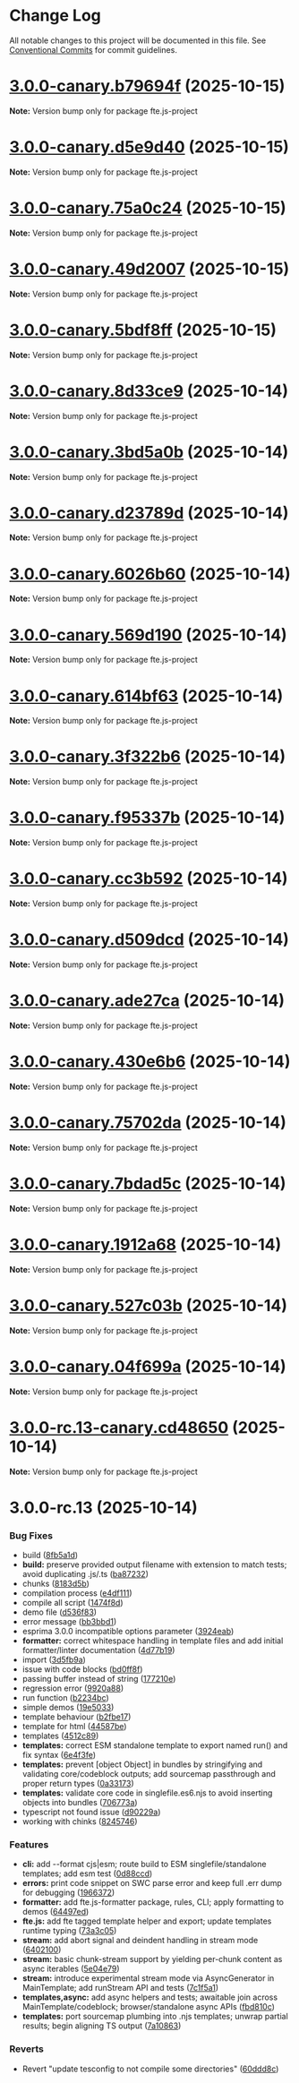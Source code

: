 # Change Log

All notable changes to this project will be documented in this file.
See [Conventional Commits](https://conventionalcommits.org) for commit guidelines.

# [3.0.0-canary.b79694f](https://github.com/vedmalex/fte2/compare/v3.0.0-canary.d5e9d40...v3.0.0-canary.b79694f) (2025-10-15)

**Note:** Version bump only for package fte.js-project





# [3.0.0-canary.d5e9d40](https://github.com/vedmalex/fte2/compare/v3.0.0-canary.75a0c24...v3.0.0-canary.d5e9d40) (2025-10-15)

**Note:** Version bump only for package fte.js-project





# [3.0.0-canary.75a0c24](https://github.com/vedmalex/fte2/compare/v3.0.0-canary.49d2007...v3.0.0-canary.75a0c24) (2025-10-15)

**Note:** Version bump only for package fte.js-project





# [3.0.0-canary.49d2007](https://github.com/vedmalex/fte2/compare/v3.0.0-canary.5bdf8ff...v3.0.0-canary.49d2007) (2025-10-15)

**Note:** Version bump only for package fte.js-project





# [3.0.0-canary.5bdf8ff](https://github.com/vedmalex/fte2/compare/v3.0.0-canary.8d33ce9...v3.0.0-canary.5bdf8ff) (2025-10-15)

**Note:** Version bump only for package fte.js-project





# [3.0.0-canary.8d33ce9](https://github.com/vedmalex/fte2/compare/v3.0.0-canary.3bd5a0b...v3.0.0-canary.8d33ce9) (2025-10-14)

**Note:** Version bump only for package fte.js-project





# [3.0.0-canary.3bd5a0b](https://github.com/vedmalex/fte2/compare/v3.0.0-canary.d23789d...v3.0.0-canary.3bd5a0b) (2025-10-14)

**Note:** Version bump only for package fte.js-project





# [3.0.0-canary.d23789d](https://github.com/vedmalex/fte2/compare/v3.0.0-canary.6026b60...v3.0.0-canary.d23789d) (2025-10-14)

**Note:** Version bump only for package fte.js-project





# [3.0.0-canary.6026b60](https://github.com/vedmalex/fte2/compare/v3.0.0-canary.569d190...v3.0.0-canary.6026b60) (2025-10-14)

**Note:** Version bump only for package fte.js-project





# [3.0.0-canary.569d190](https://github.com/vedmalex/fte2/compare/v3.0.0-canary.614bf63...v3.0.0-canary.569d190) (2025-10-14)

**Note:** Version bump only for package fte.js-project





# [3.0.0-canary.614bf63](https://github.com/vedmalex/fte2/compare/v3.0.0-canary.3f322b6...v3.0.0-canary.614bf63) (2025-10-14)

**Note:** Version bump only for package fte.js-project





# [3.0.0-canary.3f322b6](https://github.com/vedmalex/fte2/compare/v3.0.0-canary.f95337b...v3.0.0-canary.3f322b6) (2025-10-14)

**Note:** Version bump only for package fte.js-project





# [3.0.0-canary.f95337b](https://github.com/vedmalex/fte2/compare/v3.0.0-canary.cc3b592...v3.0.0-canary.f95337b) (2025-10-14)

**Note:** Version bump only for package fte.js-project





# [3.0.0-canary.cc3b592](https://github.com/vedmalex/fte2/compare/v3.0.0-canary.d509dcd...v3.0.0-canary.cc3b592) (2025-10-14)

**Note:** Version bump only for package fte.js-project





# [3.0.0-canary.d509dcd](https://github.com/vedmalex/fte2/compare/v3.0.0-canary.ade27ca...v3.0.0-canary.d509dcd) (2025-10-14)

**Note:** Version bump only for package fte.js-project





# [3.0.0-canary.ade27ca](https://github.com/vedmalex/fte2/compare/v3.0.0-canary.430e6b6...v3.0.0-canary.ade27ca) (2025-10-14)

**Note:** Version bump only for package fte.js-project





# [3.0.0-canary.430e6b6](https://github.com/vedmalex/fte2/compare/v3.0.0-canary.75702da...v3.0.0-canary.430e6b6) (2025-10-14)

**Note:** Version bump only for package fte.js-project





# [3.0.0-canary.75702da](https://github.com/vedmalex/fte2/compare/v3.0.0-canary.7bdad5c...v3.0.0-canary.75702da) (2025-10-14)

**Note:** Version bump only for package fte.js-project





# [3.0.0-canary.7bdad5c](https://github.com/vedmalex/fte2/compare/v3.0.0-canary.1912a68...v3.0.0-canary.7bdad5c) (2025-10-14)

**Note:** Version bump only for package fte.js-project





# [3.0.0-canary.1912a68](https://github.com/vedmalex/fte2/compare/v3.0.0-canary.527c03b...v3.0.0-canary.1912a68) (2025-10-14)

**Note:** Version bump only for package fte.js-project





# [3.0.0-canary.527c03b](https://github.com/vedmalex/fte2/compare/v3.0.0-canary.04f699a...v3.0.0-canary.527c03b) (2025-10-14)

**Note:** Version bump only for package fte.js-project





# [3.0.0-canary.04f699a](https://github.com/vedmalex/fte2/compare/v3.0.0-rc.13-canary.cd48650...v3.0.0-canary.04f699a) (2025-10-14)

**Note:** Version bump only for package fte.js-project





# [3.0.0-rc.13-canary.cd48650](https://github.com/vedmalex/fte2/compare/v3.0.0-rc.13...v3.0.0-rc.13-canary.cd48650) (2025-10-14)

**Note:** Version bump only for package fte.js-project





# 3.0.0-rc.13 (2025-10-14)


### Bug Fixes

* build ([8fb5a1d](https://github.com/vedmalex/fte2/commit/8fb5a1d57fcf5a2650d6b2b3d03b032048ef86ce))
* **build:** preserve provided output filename with extension to match tests; avoid duplicating .js/.ts ([ba87232](https://github.com/vedmalex/fte2/commit/ba87232ed6964f33bb77954f3453b2f8bbd189ef))
* chunks ([8183d5b](https://github.com/vedmalex/fte2/commit/8183d5b35dfec1b76df8ee15e289000450464c6b))
* compilation process ([e4df111](https://github.com/vedmalex/fte2/commit/e4df11154bdcdf8fec17a59ca3ef14e3369742c2))
* compile all script ([1474f8d](https://github.com/vedmalex/fte2/commit/1474f8d9a23cee09750247781dc93258f315e87e))
* demo file ([d536f83](https://github.com/vedmalex/fte2/commit/d536f83a69936977439b0298e83cb27a02234236))
* error message ([bb3bbd1](https://github.com/vedmalex/fte2/commit/bb3bbd1699e3d92e3ce2cb6ac4131cffff80226a))
* esprima 3.0.0 incompatible options parameter ([3924eab](https://github.com/vedmalex/fte2/commit/3924eab90946bac0350b9e2b5a0acb54853a9edc))
* **formatter:** correct whitespace handling in template files and add initial formatter/linter documentation ([4d77b19](https://github.com/vedmalex/fte2/commit/4d77b19e231ea7d3373c23f64fcdd6701fa3ce61))
* import ([3d5fb9a](https://github.com/vedmalex/fte2/commit/3d5fb9aea08b5e664e3dad3f6655ac4578a40371))
* issue with code blocks ([bd0ff8f](https://github.com/vedmalex/fte2/commit/bd0ff8f3c207c380684a93f74ae234cd11556bc3))
* passing buffer instead of string ([177210e](https://github.com/vedmalex/fte2/commit/177210e814d98c4b173830b482f18852c3795796))
* regression error ([9920a88](https://github.com/vedmalex/fte2/commit/9920a8862e65285e0d3ed72540be40b56da922c1))
* run function ([b2234bc](https://github.com/vedmalex/fte2/commit/b2234bc09999df188ff0c8a9e979d94b6cb4b6c7))
* simple demos ([19e5033](https://github.com/vedmalex/fte2/commit/19e5033ffbe69ed2f9601f037c0ec60b0289614f))
* template behaviour ([b2fbe17](https://github.com/vedmalex/fte2/commit/b2fbe17ea819b82b59fa883b4e78c5a4a5f86fd1))
* template for html ([44587be](https://github.com/vedmalex/fte2/commit/44587befac38691f48649394d03f078a5671e505))
* templates ([4512c89](https://github.com/vedmalex/fte2/commit/4512c89a5ff779d18f9bc036281803d55f042fb9))
* **templates:** correct ESM standalone template to export named run() and fix syntax ([6e4f3fe](https://github.com/vedmalex/fte2/commit/6e4f3feb0e975d8fdd728624817fd69255019dba))
* **templates:** prevent [object Object] in bundles by stringifying and validating core/codeblock outputs; add sourcemap passthrough and proper return types ([0a33173](https://github.com/vedmalex/fte2/commit/0a33173e432b10dff5a059c959b95aa873036d94))
* **templates:** validate core code in singlefile.es6.njs to avoid inserting objects into bundles ([706773a](https://github.com/vedmalex/fte2/commit/706773acee9381567c8c23388c5f9e323b7c9054))
* typescript not found issue ([d90229a](https://github.com/vedmalex/fte2/commit/d90229a70778bc6c4d4a77b6cf1072b0c7fa8611))
* working with chinks ([8245746](https://github.com/vedmalex/fte2/commit/8245746b1b64b77731f24f141e661bc7c82590cf))


### Features

* **cli:** add --format cjs|esm; route build to ESM singlefile/standalone templates; add esm test ([0d88ccd](https://github.com/vedmalex/fte2/commit/0d88ccdcabf7ce9af22d7c638ccdfd331b37c733))
* **errors:** print code snippet on SWC parse error and keep full .err dump for debugging ([1966372](https://github.com/vedmalex/fte2/commit/196637250ff50f89d1534f7bc3055b1ddab62d41))
* **formatter:** add fte.js-formatter package, rules, CLI; apply formatting to demos ([64497ed](https://github.com/vedmalex/fte2/commit/64497ed13984abdaf7b92d28e519af62bef10256))
* **fte.js:** add fte tagged template helper and export; update templates runtime typing ([73a3c05](https://github.com/vedmalex/fte2/commit/73a3c05b263ce4991ed13d982394c68ae86677e7))
* **stream:** add abort signal and deindent handling in stream mode ([6402100](https://github.com/vedmalex/fte2/commit/6402100f3f1904f672b80c2653d163654ec8a336))
* **stream:** basic chunk-stream support by yielding per-chunk content as async iterables ([5e04e79](https://github.com/vedmalex/fte2/commit/5e04e79d5caf32e9ccbc85cee46829eba7da8fc1))
* **stream:** introduce experimental stream mode via AsyncGenerator in MainTemplate; add runStream API and tests ([7c1f5a1](https://github.com/vedmalex/fte2/commit/7c1f5a110583821853f8462c9d20dde2bbaeadeb))
* **templates,async:** add async helpers and tests; awaitable join across MainTemplate/codeblock; browser/standalone async APIs ([fbd810c](https://github.com/vedmalex/fte2/commit/fbd810c7a215ef4b69588254a492a3693b3b525c))
* **templates:** port sourcemap plumbing into .njs templates; unwrap partial results; begin aligning TS output ([7a10863](https://github.com/vedmalex/fte2/commit/7a10863ad3d79dc038e7eaeeead917c3cb925651))


### Reverts

* Revert "update tesconfig to not compile some directories" ([60ddd8c](https://github.com/vedmalex/fte2/commit/60ddd8ce6c79ccbdd0c4bd729a73010fb26aa407))
